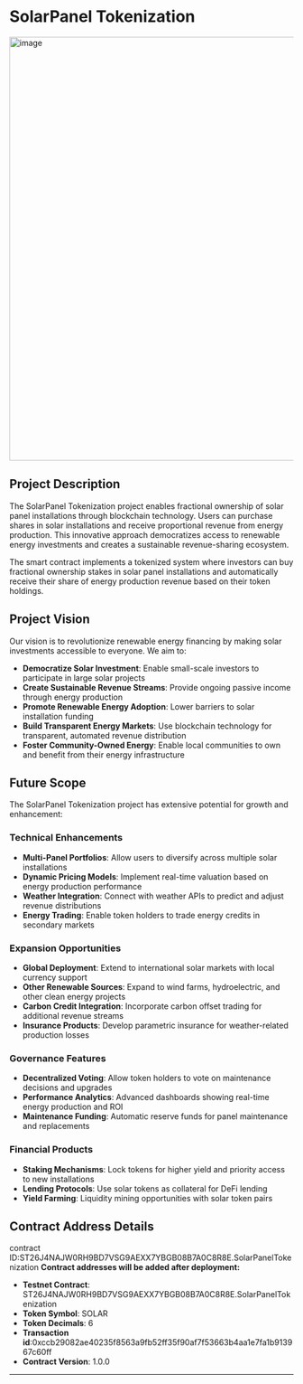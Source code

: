# SolarPanel Tokenization
<img width="933" height="750" alt="image" src="https://github.com/user-attachments/assets/17f45fd6-8bae-4a22-9f50-598595dcc252" />

## Project Description

The SolarPanel Tokenization project enables fractional ownership of solar panel installations through blockchain technology. Users can purchase shares in solar installations and receive proportional revenue from energy production. This innovative approach democratizes access to renewable energy investments and creates a sustainable revenue-sharing ecosystem.

The smart contract implements a tokenized system where investors can buy fractional ownership stakes in solar panel installations and automatically receive their share of energy production revenue based on their token holdings.

## Project Vision

Our vision is to revolutionize renewable energy financing by making solar investments accessible to everyone. We aim to:

- **Democratize Solar Investment**: Enable small-scale investors to participate in large solar projects
- **Create Sustainable Revenue Streams**: Provide ongoing passive income through energy production
- **Promote Renewable Energy Adoption**: Lower barriers to solar installation funding
- **Build Transparent Energy Markets**: Use blockchain technology for transparent, automated revenue distribution
- **Foster Community-Owned Energy**: Enable local communities to own and benefit from their energy infrastructure

## Future Scope

The SolarPanel Tokenization project has extensive potential for growth and enhancement:

### Technical Enhancements
- **Multi-Panel Portfolios**: Allow users to diversify across multiple solar installations
- **Dynamic Pricing Models**: Implement real-time valuation based on energy production performance
- **Weather Integration**: Connect with weather APIs to predict and adjust revenue distributions
- **Energy Trading**: Enable token holders to trade energy credits in secondary markets

### Expansion Opportunities
- **Global Deployment**: Extend to international solar markets with local currency support
- **Other Renewable Sources**: Expand to wind farms, hydroelectric, and other clean energy projects
- **Carbon Credit Integration**: Incorporate carbon offset trading for additional revenue streams
- **Insurance Products**: Develop parametric insurance for weather-related production losses

### Governance Features
- **Decentralized Voting**: Allow token holders to vote on maintenance decisions and upgrades
- **Performance Analytics**: Advanced dashboards showing real-time energy production and ROI
- **Maintenance Funding**: Automatic reserve funds for panel maintenance and replacements

### Financial Products
- **Staking Mechanisms**: Lock tokens for higher yield and priority access to new installations
- **Lending Protocols**: Use solar tokens as collateral for DeFi lending
- **Yield Farming**: Liquidity mining opportunities with solar token pairs

## Contract Address Details
contract ID:ST26J4NAJW0RH9BD7VSG9AEXX7YBGB08B7A0C8R8E.SolarPanelTokenization
**Contract addresses will be added after deployment:**
- **Testnet Contract**: ST26J4NAJW0RH9BD7VSG9AEXX7YBGB08B7A0C8R8E.SolarPanelTokenization
- **Token Symbol**: SOLAR
- **Token Decimals**: 6
- **Transaction id**:0xccb29082ae40235f8563a9fb52ff35f90af7f53663b4aa1e7fa1b913967c60ff
- **Contract Version**: 1.0.0

---

